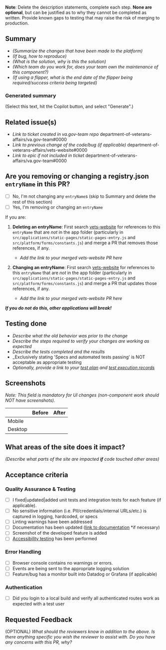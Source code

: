**Note**: Delete the description statements, complete each step. **None are optional**, but can be justified as to why they cannot be completed as written. Provide known gaps to testing that may raise the risk of merging to production.

## Summary

- _(Summarize the changes that have been made to the platform)_
- _(If bug, how to reproduce)_
- _(What is the solution, why is this the solution)_
- _(Which team do you work for, does your team own the maintenance of this component?)_
- _(If using a flipper, what is the end date of the flipper being required/success criteria being targeted)_

### Generated summary
(Select this text, hit the Copilot button, and select "Generate".)

## Related issue(s)

- _Link to ticket created in va.gov-team repo_
department-of-veterans-affairs/va.gov-team#0000
- _Link to previous change of the code/bug (if applicable)_
department-of-veterans-affairs/vets-website#0000
- _Link to epic if not included in ticket_
department-of-veterans-affairs/va.gov-team#0000

## Are you removing or changing a registry.json `entryName` in this PR?
- [ ] No, I'm not changing any `entryName`s (skip to Summary and delete the rest of this section)
- [ ] Yes, I'm removing or changing an `entryName`

If you are:
1. **Deleting an entryName**: First search [vets-website](https://github.com/department-of-veterans-affairs/vets-website/) for references to this `entryName` that are _not_ in the app folder (particularly in `src/applications/static-pages/static-pages-entry.js` and `src/platform/forms/constants.js`) and merge a PR that removes those references, if any.
   - _Add the link to your merged vets-website PR here_

2. **Changing an entryName**: First search [vets-website](https://github.com/department-of-veterans-affairs/vets-website/) for references to this `entryName` that are _not_ in the app folder (particularly in `src/applications/static-pages/static-pages-entry.js` and `src/platform/forms/constants.js`) and merge a PR that updates those references, if any.
   - _Add the link to your merged vets-website PR here_
  
_**If you do not do this, other applications will break!**_

## Testing done

- _Describe what the old behavior was prior to the change_
- _Describe the steps required to verify your changes are working as expected_
- _Describe the tests completed and the results_
- _Exclusively stating 'Specs and automated tests passing' is NOT acceptable as appropriate testing
- _Optionally, provide a link to your [test plan](https://depo-platform-documentation.scrollhelp.site/developer-docs/create-a-test-plan-in-testrail) and [test execution records](https://depo-platform-documentation.scrollhelp.site/developer-docs/execute-tests-in-testrail)_

## Screenshots

_Note: This field is mandatory for UI changes (non-component work should NOT have screenshots)._

|         | Before | After |
| ------- | ------ | ----- |
| Mobile  |        |       |
| Desktop |        |       |

## What areas of the site does it impact?

*(Describe what parts of the site are impacted **if** code touched other areas)*

## Acceptance criteria

### Quality Assurance & Testing

- [ ] I fixed|updated|added unit tests and integration tests for each feature (if applicable).
- [ ] No sensitive information (i.e. PII/credentials/internal URLs/etc.) is captured in logging, hardcoded, or specs
- [ ] Linting warnings have been addressed
- [ ] Documentation has been updated ([link to documentation](#) \*if necessary)
- [ ] Screenshot of the developed feature is added
- [ ] [Accessibility testing](https://depo-platform-documentation.scrollhelp.site/developer-docs/wcag-2-1-success-criteria-and-foundational-testing) has been performed

### Error Handling

- [ ] Browser console contains no warnings or errors.
- [ ] Events are being sent to the appropriate logging solution
- [ ] Feature/bug has a monitor built into Datadog or Grafana (if applicable)

### Authentication

- [ ] Did you login to a local build and verify all authenticated routes work as expected with a test user

## Requested Feedback

(OPTIONAL) _What should the reviewers know in addition to the above. Is there anything specific you wish the reviewer to assist with. Do you have any concerns with this PR, why?_
